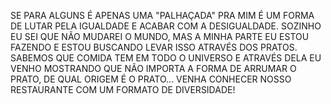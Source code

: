  SE PARA ALGUNS É APENAS UMA "PALHAÇADA" PRA MIM É UM FORMA DE LUTAR PELA IGUALDADE E ACABAR COM A DESIGUALDADE.
 SOZINHO EU SEI QUE NÃO MUDAREI O MUNDO, MAS A MINHA PARTE EU ESTOU FAZENDO E ESTOU BUSCANDO LEVAR ISSO ATRAVÉS DOS PRATOS.
 SABEMOS QUE COMIDA TEM EM TODO O UNIVERSO E ATRAVÉS DELA EU VENHO MOSTRANDO QUE NÃO IMPORTA A FORMA DE ARRUMAR O PRATO, DE QUAL ORIGEM É O PRATO...
  VENHA CONHECER NOSSO RESTAURANTE COM UM FORMATO DE DIVERSIDADE!
